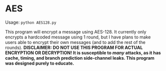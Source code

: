 # AES

Usage: `python AES128.py`

This program will encrypt a message using AES-128. It currently only encrypts a hardcoded message using 1 round, but I have plans to make users able to encrypt their own messages (and to add the rest of the rounds). 
**DISCLAIMER: DO NOT USE THIS PROGRAM FOR ACTUAL ENCRYPTION OR DECRYPTION! It is susceptible to *many* attacks, as it has cache, timing, and branch prediction side-channel leaks. This program was designed purely to educate.**